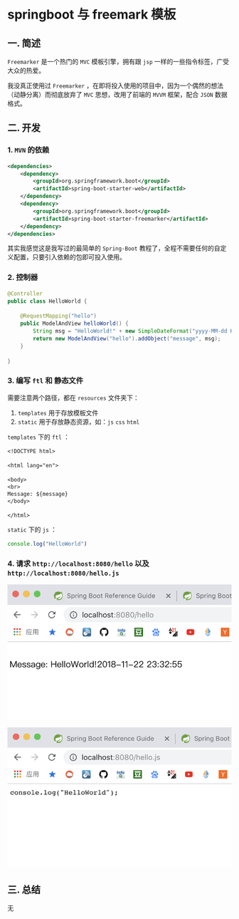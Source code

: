 # springboot 与 freemark 模板

## 一. 简述

`Freemarker` 是一个热门的 `MVC` 模板引擎，拥有跟 `jsp` 一样的一些指令标签，广受大众的热爱。

我没真正使用过 `Freemarker` ，在即将投入使用的项目中，因为一个偶然的想法（动静分离）而彻底放弃了 `MVC` 思想，改用了前端的 `MVVM` 框架，配合 `JSON` 数据格式。

## 二. 开发

### 1. `MVN` 的依赖

```xml
<dependencies>
    <dependency>
        <groupId>org.springframework.boot</groupId>
        <artifactId>spring-boot-starter-web</artifactId>
    </dependency>
    <dependency>
        <groupId>org.springframework.boot</groupId>
        <artifactId>spring-boot-starter-freemarker</artifactId>
    </dependency>
</dependencies>
```

其实我感觉这是我写过的最简单的 `Spring-Boot` 教程了，全程不需要任何的自定义配置，只要引入依赖的包即可投入使用。

### 2. 控制器

```java
@Controller
public class HelloWorld {

    @RequestMapping("hello")
    public ModelAndView helloWorld() {
        String msg = "HelloWorld!" + new SimpleDateFormat("yyyy-MM-dd HH:mm:ss").format(new Date());
        return new ModelAndView("hello").addObject("message", msg);
    }

}
```

### 3. 编写 `ftl` 和 静态文件

需要注意两个路径，都在 `resources` 文件夹下：

1. `templates` 用于存放模板文件
2. `static` 用于存放静态资源，如：`js` `css` `html` 

`templates` 下的 `ftl` ：

```
<!DOCTYPE html>

<html lang="en">

<body>
<br>
Message: ${message}
</body>

</html>
```

`static` 下的 `js` ：

```javascript
console.log("HelloWorld")
```

### 4. 请求 `http://localhost:8080/hello` 以及 `http://localhost:8080/hello.js`

![](./_img/freemarker-demo01.png)

![](./_img/freemarker-demo02.png)

## 三. 总结

无













